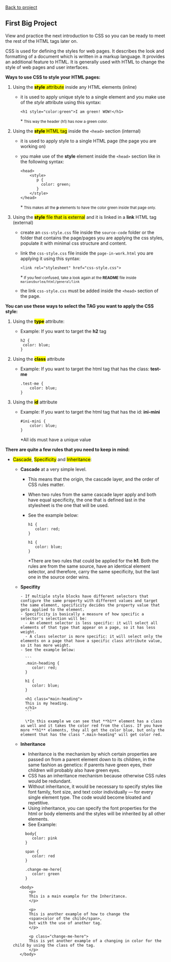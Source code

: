 [Back to project](../README.md)

## First Big Project

View and practice the next introduction to CSS so you can be ready to meet the rest of the HTML tags later on.

CSS is used for defining the styles for web pages. It describes the look and formatting of a document which is written in a markup language. It provides an additional feature to HTML. It is generally used with HTML to change the style of web pages and user interfaces.

**Ways to use CSS to style your HTML pages:**

1. Using the
   <mark>**style** attribute</mark>
   inside any HTML elements (inline)

   - it is used to apply unique style to a single element and you make use of the _style_ attribute using this syntax:

     `<h1 style="color:green">I am green! WOW!</h1>`

     \*<small> This way the header (h1) has now a green color.
     </small>

1. Using the
   <mark>**style** HTML tag</mark>
   inside the `<head>` section (internal)

   - it is used to apply style to a single HTML page (the page you are working on)
   - you make use of the **style** element inside the `<head>` section like in the following syntax:

     ```
     <head>
         <style>
            p {
              color: green;
            }
         </style>
     </head>
     ```

     \*<small>
     This makes all the **p** elements to have the color green inside that page only.
     </small>

1. Using the
   <mark>**style** file that is external</mark>
   and it is linked in a **link** HTML tag (external)

   - create an `css-style.css` file inside the `source-code` folder or the folder that contains the page/pages you are applying the css styles, populate it with minimal css structure and content.
   - link the `css-style.css` file inside the `page-in-work.html` you are applying it using this syntax:

     `<link rel="stylesheet" href="css-style.css">`

     \*<small>
     If you feel confused, take a look again at the **README** file inside `marianzburlea/html/general/link`
     </small>

   - the link `css-style.css` must be added inside the `<head>` section of the page.

**You can use these ways to select the TAG you want to apply the CSS style:**

1. Using the <mark>**type**</mark> attribute:

   - Example: If you want to target the **h2** tag

     ```
     h2 {
      color: blue;
     }
     ```

1. Using the <mark>**class**</mark> attribute

   - Example: If you want to target the html tag that has the class: **test-me**

     ```
     .test-me {
         color: blue;
     }
     ```

1. Using the <mark>**id**</mark> attribute

   - Example: If you want to target the html tag that has the id: **ini-mini**

     ```
     #ini-mini {
         color: blue;
     }
     ```

     \*All ids must have a unique value

**There are quite a few rules that you need to keep in mind:**

- <mark>Cascade</mark>, <mark>Specificity</mark> and <mark>Inheritance</mark>:

  - **Cascade** at a very simple level.

    - This means that the origin, the cascade layer, and the order of CSS rules matter.
    - When two rules from the same cascade layer apply and both have equal specificity, the one that is defined last in the stylesheet is the one that will be used.
    - See the example below:

      ```
      h1 {
         color: red;
      }

      h1 {
         color: blue;
      }
      ```

      \*There are two rules that could be applied for the **h1**. Both the rules are from the same source, have an identical element selector, and therefore, carry the same specificity, but the last one in the source order wins.

  - **Specifity**

        - If multiple style blocks have different selectors that configure the same property with different values and target the same element, specificity decides the property value that gets applied to the element.
        - Specificity is basically a measure of how specific a selector's selection will be:
          - An element selector is less specific: it will select all elements of that type that appear on a page, so it has less weight.
          - A class selector is more specific: it will select only the elements on a page that have a specific class attribute value, so it has more weight.
        - See the example below:

          ```
          .main-heading {
             color: red;
          }

          h1 {
             color: blue;
          }

          <h1 class="main-heading">
          This is my heading.
          </h1>
          ```

          \*In this example we can see that **h1** element has a class as well and it takes the color red from the class. If you have more **h1** elements, they all get the color blue, but only the element that has the class ".main-heading" will get color red.

  - **Inheritance**

    - Inheritance is the mechanism by which certain properties are passed on from a parent element down to its children, in the same fashion as genetics: if parents have green eyes, their children will probably also have green eyes.
    - CSS has an inheritance mechanism because otherwise CSS rules would be redundant.
    - Without inheritance, it would be necessary to specify styles like font family, font size, and text color individually — for every single element type. The code would become bloated and repetitive.
    - Using inheritance, you can specify the font properties for the html or body elements and the styles will be inherited by all other elements.
    - See Example:

    ```
      body{
         color: pink
      }

      span {
         color: red
      }

      .change-me-here{
         color: green
      }
    ```

  ```
     <body>
         <p>
         This is a main example for the Inheritance.
         </p>

         <p>
         This is another example of how to change the
         <span>color of the child</span>,
         but with the use of another tag.
         </p>

         <p class="change-me-here">
         This is yet another example of a changing in color for the child by using the class of the tag.
         </p>
     </body>
  ```

    <!-- - When you reach a moment of good understanding, after enough discover, trial and error with experimental css files, create an `README.md` file to make use of all the recent discoveries and summarise your experience.

### Mimimum tags knowledge to build a website

#### Top tags used to style your html pages for your web site

##### Must Know CSS properties

1. the `color` property `````````` - color, background & font section - @iulia-zburlea
1. the `background-color` property - section: color, background & font - @MariaTeo
1. the `background-image` property - section: color, background & font - @MariaTeo
1. the `display` property `````````- section: display-min-max-width-height - @MariaTeo
1. the `height` property ``````````- section: color, background & font - @MariaTeo
1. the `width` property ```````````- section: color, background & font - @MariaTeo
1. the `min-width` property ```````- section: display-min-max-width-height - @MariaTeo
1. the `min-height` property ``````- section: display-min-max-width-height - @MariaTeo
1. the `max-height` property ``````- section: display-min-max-width-height - @MariaTeo
1. the `max-width` property ```````- section: display-min-max-width-height - @MariaTeo
1. the `margin` property ``````````- section: margin & padding section - @iulia-zburlea
1. the `padding` property `````````- section: margin & padding section - @iulia-zburlea
1. the `border` property ``````````- section: border - @iulia-zburlea
1. the `border-color` property ````- section: border - @iulia-zburlea
1. the `border-width` property ````- section: border - @iulia-zburlea
1. the `border-style` property ````- section: border - @iulia-zburlea
1. the `border-radius` property ```- section: border - @iulia-zburlea
1. the `font` property ````````````- section: color, background & font - @iulia-zburlea
1. the `font-family` property `````- section: color, background & font - @iulia-zburlea
1. the `font-style` property ``````- section: color, background & font - @iulia-zburlea
1. the `font-weight` property `````- section: color, background & font - @iulia-zburlea
1. the `font-size` property ```````- section: color, background & font - @iulia-zburlea
1. the `position` property ````````- section: position & z-index - @MariaTeo
1. the `z-index` property `````````- section: position & z-index - @MariaTeo

   ##### CSS Selectors

1. the `:active` property ````- section: general/css-selectors - @MariaTeo
1. the `:hover` property `````- section: general/css-selectors - @MariaTeo
1. the `:visited` property ```- section: general/css-selectors - @MariaTeo
1. the `:link` property ``````- section: general/css-selectors - @MariaTeo

1. the `:enabled` property ````- section: general/css-selectors - @iulia-zburlea
1. the `:disabled` property ```- section: general/css-selectors - @iulia-zburlea
1. the `:checked` property ````- section: general/css-selectors - @iulia-zburlea

1. the `::before` property ````- section: general/css-selectors - @MariaTeo
1. the `::after` property `````- section: general/css-selectors - @MariaTeo

1. the `:first-child` property ````````- section: general/css-selectors - @MariaTeo
1. the `:only-child` property `````````- section: general/css-selectors - @MariaTeo
1. the `:nth-child()` property ````````- section: general/css-selectors - @MariaTeo
1. the `:last-child` property `````````- section: general/css-selectors - @MariaTeo
1. the `:nth-last-child()` property ```- section: general/css-selectors - @MariaTeo

1. the `:first-of-type` property `````` - section: general/css-selectors - @iulia-zburlea
1. the `:only-of-type` property ``````` - section: general/css-selectors - @iulia-zburlea
1. the `:nth-of-type` property ```````` - section: general/css-selectors - @iulia-zburlea
1. the `:nth-last-of-type` property ``` - section: general/css-selectors - @iulia-zburlea
1. the `:last-of-type` property ``````` - section: general/css-selectors - @iulia-zburlea

1. the `:first-letter` property ``````` - section: general/css-selectors - @iulia-zburlea
1. the `:first-line` property ````````` - section: general/css-selectors - @iulia-zburlea

1. the `:root` property - section: general/css-selectors - @mariateo
1. the `:selection` property - section: general/css-selectors - @mariateo
1. the `:focus` property - section: general/css-selectors - @mariateo
1. the `:empty` property - section: general/css-selectors - @mariateo
1. the `:target` property - section: general/css-selectors - @mariateo
1. the `:lang()` property - section: general/css-selectors - @mariateo
1. the `:not()` property - section: general/css-selectors - @mariateo

   ##### Backgound Properties

1. the `backgroung` property ```````- section: general/background - @mariateo
1. the `background-attachment` property ```````- section: general/background - @mariateo
1. the `background-color` property - See intro/color-font-and-background
1. the `background-image`tproperty - See intro/color-font-and-background
1. the `background-position` property ```````- section: general/background - @mariateo
1. the `background-repeat` property ```````- section: general/background - @mariateo
1. the `background-clip` property ```````- section: general/background - @mariateo
1. the `background-origin` property ```````- section: general/background - @mariateo
1. the `background-size` property ```````- section: general/background - @mariateo

   ##### Color Properties

1. the `color-profile` property ``````````- section: general/color-and-font - @iulia-zburlea
1. the `opacity` property ````````````````- section: general/color-and-font - @iulia-zburlea
1. the `rendering-intent` property ```````- section: general/color-and-font - @iulia-zburlea

   ##### Font Properties

1. the `font` property ``````````- See Must Know Tags
1. the `font-family` property ```- See Must Know Tags
1. the `font-style` property ```- See Must Know Tags
1. the `font-variant` property ```- section: general/color-and-font - @mariateo
1. the `@font-face` property `````- section: general/color-and-font - @mariateo
1. the `font-size-adjust` property - section: general/color-and-font - @mariateo
1. the `font-size` property ``````- See Must Know Tags ```````- section: general/color-and-font - @mariateo
1. the `font-stretch` property ```- section: general/color-and-font - @mariateo

   ##### Text Properties

1. the `color` property - See Must Know Tags - section: general/text - @mariateo

1. the `direction` property ````````````` - section: general/text - @mariateo - in progress
1. the `line-height` property ``````````` - section: general/text - @mariateo - in progress
1. the `text-decoration` property ``````` - section: general/text - @mariateo - in progress
1. the `text-indent` property ``````````` - section: general/text - @mariateo - in progress
1. the `text-transform` property ```````` - section: general/text - @mariateo - in progress

1. the `letter-spacing` property ```````` - section: general/text - @mariateo - in progress
1. the `word-spacing` property `````````` - section: general/text - @mariateo - in progress

1. the `text-align` property ```````````` - section: general/text - @mariateo - in progress
1. the `vertical-align` property ```````` - section: general/text - @mariateo - in progress
1. the `text-align-last` property ``````` - section: general/text - @mariateo - in progress

1. the `hanging-punctuation` property ``` - section: general/text - @mariateo - in progress
1. the `punctuation-trim` property `````` - section: general/text - @mariateo - in progress

1. the `text-justify` property `````````` - section: general/text - @mariateo - in progress
1. the `text-outline` property `````````` - section: general/text - @mariateo - in progress
1. the `text-overflow` property ````````` - section: general/text - @mariateo - in progress
1. the `text-shadow` property ``````````` - section: general/text - @mariateo - in progress

1. the `text-wrap` property ````````````` - section: general/text - @mariateo - in progress
1. the `word-break` property ```````````` - section: general/text - @mariateo - in progress
1. the `word-wrap` property ````````````` - section: general/text - @mariateo - in progress

1. the `unicode-bidi` property `````````` - section: general/text - @mariateo - in progress
1. the `white-space` property ``````````` - section: general/text - @mariateo - in progress

   ##### Border and Outline Properties

1. the `border` property - See Must Know Tags
1. the `border-top` property `````````````` - section: general/border-and-outline - @iulia-zburlea
1. the `border-right` property ```````````` - section: general/border-and-outline - @iulia-zburlea
1. the `border-bottom` property ``````````` - section: general/border-and-outline - @iulia-zburlea
1. the `border-left` property ````````````` - section: general/border-and-outline - @iulia-zburlea

1. the `border-color` property - See Must Know Tags
1. the `border-top-color` property ```````` - section: general/border-and-outline - @iulia-zburlea - in progress
1. the `border-right-color` property `````` - section: general/border-and-outline - @iulia-zburlea - in progress
1. the `border-bottom-color` property ````` - section: general/border-and-outline - @iulia-zburlea - in progress
1. the `border-left-color` property ``````` - section: general/border-and-outline - @iulia-zburlea - in progress

1. the `border-style` property - See Must Know Tags
1. the `border-top-style` property ```````` - section: general/border-and-outline - @iulia-zburlea - in progress
1. the `border-right-style` property `````` - section: general/border-and-outline - @iulia-zburlea - in progress
1. the `border-bottom-style` property ````` - section: general/border-and-outline - @iulia-zburlea - in progress
1. the `border-left-style` property ``````` - section: general/border-and-outline - @iulia-zburlea - in progress

1. the `border-width` property - See Must Know Tags
1. the `border-top-width` property ```````` - section: general/border-and-outline - @iulia-zburlea - in progress
1. the `border-right-width` property `````` - section: general/border-and-outline - @iulia-zburlea - in progress
1. the `border-bottom-width` property ````` - section: general/border-and-outline - @iulia-zburlea - in progress
1. the `border-left-width` property ``````` - section: general/border-and-outline - @iulia-zburlea - in progress

1. the `outline` property ```` - section: general/border-and-outline - @iulia-zburlea - in progress
1. the `outline-color` property ``````````` - section: general/border-and-outline - @iulia-zburlea - in progress
1. the `outline-style` property ``````````` - section: general/border-and-outline - @iulia-zburlea - in progress
1. the `outline-width` property ``````````` - section: general/border-and-outline - @iulia-zburlea - in progress

1. the `border-image` property ``` - section: general/border-and-outline - @iulia-zburlea - in progress
1. the `border-image-repeat` property ````` - section: general/border-and-outline - @iulia-zburlea - in progress
1. the `border-image-outset` property ````` - section: general/border-and-outline - @iulia-zburlea - in progress
1. the `border-image-slice` property `````` - section: general/border-and-outline - @iulia-zburlea - in progress
1. the `border-image-source` property ````` - section: general/border-and-outline - @iulia-zburlea - in progress
1. the `border-image-width` property `````` - section: general/border-and-outline - @iulia-zburlea - in progress

1. the `border-radius` property - See Must Know Tags
1. the `border-top-right-radius` property `` - section: general/border-and-outline - @iulia-zburlea - in progress
1. the `border-top-left-radius` property ``` - section: general/border-and-outline - @iulia-zburlea - in progress
1. the `border-bottom-right-radius` property - section: general/border-and-outline - @iulia-zburlea - in progress
1. the `border-bottom-left-radius` property - section: general/border-and-outline - @iulia-zburlea - in progress
1. the `box-decoration-break` property ````` - section: general/border-and-outline - @iulia-zburlea - in progress
1. the `box-shadow/box-shadow` property ```` - section: general/border-and-outline - @iulia-zburlea - in progress

   ##### Box Properties

1. the `overflow-x` property
1. the `overflow-y` property
1. the `overflow-style` property
1. the `rotation` property
1. the `rotation-point` property

   ##### Linebox Properties

1. the `alignment-adjust` property
1. the `alignment-baseline` property

1. the `baseline-shift` property
1. the `dominant-baseline` property

1. the `drop-initial-before-align` property
1. the `drop-initial-after-adjust` property
1. the `drop-initial-size` property
1. the `drop-initial-value` property

1. the `inline-box-align` property

1. the `line-stacking` property
1. the `line-stacking-ruby` property
1. the `line-stacking-shift` property
1. the `line-stacking-strategy` property

1. the `text-height` property

   ##### Flexible Box Properties

1. the `box-align` property
1. the `box-direction` property
1. the `box-flex` property
1. the `box-flex-group` property
1. the `box-lines` property
1. the `box-ordinal-group` property
1. the `box-orient` property
1. the `box-pack` property

   ##### Dimension Properties

1. the `height` property - See Must Know Tags ````- @MariaTeo
1. the `width` property - See Must Know Tags `````- @MariaTeo

1. the `min-heigth` property - See intro/display-min-max-width-height ````- @MariaTeo
1. the `max-heigth` property - See intro/display-min-max-width-height ````- @MariaTeo
1. the `min-width` property - See intro/display-min-max-width-height ````- @MariaTeo
1. the `max-width` property - See intro/display-min-max-width-height ````- @MariaTeo

   ##### Margin Properties

1. the `margin` property - See Must Know Tags
1. the `margin-bottom` property
1. the `margin-top` property
1. the `margin-left` property
1. the `margin-right` property

   ##### Padding Properties

1. the `padding` property - See Must Know Tags
1. the `padding-bottom` property
1. the `padding-top` property
1. the `padding-left` property
1. the `padding-right` property

   ##### Positioning Properties

1. the `position` property

1. the `bottom` property
1. the `top` property
1. the `left` property
1. the `right` property

1. the `display` property
1. the `visibility` property
1. the `overflow` property

1. the `float` property
1. the `clear` property

1. the `clip` property
1. the `clip-path` property

1. the `cursor` property
1. the `z-index` property

   ##### Speech Properties

1. the `mark` property
1. the `mark-before` property
1. the `mark-after` property

1. the `rest` property
1. the `rest-before` property
1. the `rest-after` property

1. the `voice-balance` property
1. the `voice-duration` property
1. the `voice-pitch` property
1. the `voice-range` property
1. the `voice-rate` property
1. the `voice-stress` property
1. the `voice-volume` property

1. the `phonemes` property

   ##### Grid Properties

1. the `grid-columns` property
1. the `grid-rows` property

   ##### Table Properties

1. the `border-spacing` property
1. the `border-collapse` property
1. the `empty-cells` property

1. the `table-layout` property
1. the `caption-side` property

   ##### Multi-column Properties

1. the `columns` property
1. the `column-count` property
1. the `column-fill` property
1. the `column-width` property
1. the `column-span` propertys
1. the `column-gap` property

1. the `column-rule` property
1. the `column-rule-color` property
1. the `column-rule-style` property
1. the `column-rule-width` property

   ##### List Properties

1. the `list-style` property
1. the `list-style-image` property
1. the `list-style-position` property
1. the `list-style-type` property

##### Hyperlink Properties

1. the `target` property
1. the `target-name` property
1. the `target-new` property
1. the `target-position` property

   ##### Content and Paged Media Properties

1. the `bookmark-label` property
1. the `bookmark-level` property
1. the `bookmark-target` property

1. the `hyphenate-after` property
1. the `hyphenate-before` property
1. the `hyphenate-character` property
1. the `hyphenate-lines` property
1. the `hyphenate-resources` property

1. the `float-offset` property
1. the `hyphens` property
1. the `image-resolution` property
1. the `marks` property
1. the `string-set` property

   ##### Generated Content Properties

1. the `content` property
1. the `counter-increment` property
1. the `counter-reset` property
1. the `quotes` property
1. the `crop` property
1. the `move-to` property
1. the `page-policy` property

   ##### Marquee Properties

1. the `marque-direction` property
1. the `marque-play-count` property
1. the `marque-speed` property
1. the `marque-style` property

   ##### Paged Media Properties

1. the `page` property

1. the `fit` property
1. the `size` property

1. the `fit-position` property
1. the `image-orientation` property

   ##### Print Properties

1. the `orphans` property
1. the `widows` property

1. the `page-break-before` property
1. the `page-break-inside` property
1. the `page-breakafter` property

   ##### Ruby Properties

1. the `ruby-align` property
1. the `ruby-position` property
1. the `ruby-overhang` property

   ##### Animation Properties

1. the `@keyframes` property
1. the `animation` property
1. the `animation-name` property
1. the `animation-duration` property
1. the `animation-timing-function` property
1. the `animation-delay` property
1. the `animation-iteration-count` property
1. the `animation-direction` property
1. the `animation-play-state` property

   ##### 2D/3D Transform Properties

1. the `tranform` property
1. the `tranform-origin` property
1. the `tranform-style` property
1. the `perspective` property
1. the `perspective-origin` property
1. the `backface-visibility` property

   ##### Transition Properties

1. the `trasition` property
1. the `transition-property` property
1. the `transition-duration` property
1. the `transition-timing-function` property
1. the `transition-delay` property

   ##### User-interface Properties

1. the `appearance` property
1. the `box-sizing` property
1. the `icon` property
1. the `outline-offset` property
1. the `resize` property

1. the `nav-index` property
1. the `nav-up` property
1. the `nav-right` property
1. the `nav-down` property
1. the `nav-left` property

   ##### Other Properties

1. the `align-items` property
1. the `calc` property
1. the `url` property
1. the `hsl` property
1. the `hsla` property
1. the `justify-content` property
1. the `@media` property
1. the `opacity` property

1. the `flex-direction` property
1. the `flex-flow` property
1. the `flex-grow` property
1. the `flex-shrink` property
1. the `flex-wrap` property

1. the `rotateX` property
1. the `rotateY` property
1. the `rotateZ` property

1. the `scaleX` property
1. the `scaleY` property
1. the `scaleZ` property

1. the `translate` property
1. the `translateX` property
1. the `translateY` property
1. the `translateZ` property
1. the `translate3d` property

!--
Reference link no. 1:
https://lucidar.me/en/web-dev-class/lesson-2-09-most-used-css-properties/

Reference link no. 2:
https://developer.mozilla.org/en-US/docs/Learn/CSS

Reference link no. 3:
https://webplatform.github.io/docs/tutorials/inheritance_and_cascade/

Reference link no. 4:
https://www.script-tutorials.com/css-reference/#marquee

-->

@iulia-zburlea
@mariateo
